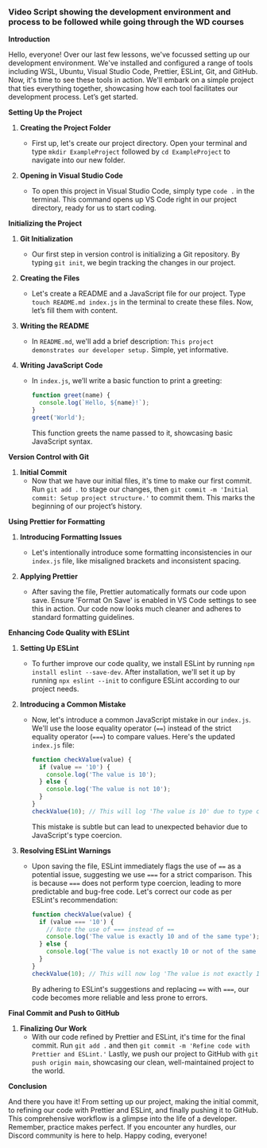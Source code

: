 ### Video Script showing the development environment and process to be followed while going through the WD courses

**Introduction**

Hello, everyone! Over our last few lessons, we've focussed setting up our development environment. We've installed and configured a range of tools including WSL, Ubuntu, Visual Studio Code, Prettier, ESLint, Git, and GitHub. Now, it's time to see these tools in action. We'll embark on a simple project that ties everything together, showcasing how each tool facilitates our development process. Let’s get started.

**Setting Up the Project**

1. **Creating the Project Folder**

   - First up, let's create our project directory. Open your terminal and type `mkdir ExampleProject` followed by `cd ExampleProject` to navigate into our new folder.

2. **Opening in Visual Studio Code**
   - To open this project in Visual Studio Code, simply type `code .` in the terminal. This command opens up VS Code right in our project directory, ready for us to start coding.

**Initializing the Project**

1. **Git Initialization**

   - Our first step in version control is initializing a Git repository. By typing `git init`, we begin tracking the changes in our project.

2. **Creating the Files**

   - Let's create a README and a JavaScript file for our project. Type `touch README.md index.js` in the terminal to create these files. Now, let’s fill them with content.

3. **Writing the README**

   - In `README.md`, we'll add a brief description: `This project demonstrates our developer setup.` Simple, yet informative.

4. **Writing JavaScript Code**
   - In `index.js`, we’ll write a basic function to print a greeting:
     ```javascript
     function greet(name) {
       console.log(`Hello, ${name}!`);
     }
     greet('World');
     ```
     This function greets the name passed to it, showcasing basic JavaScript syntax.

**Version Control with Git**

1. **Initial Commit**
   - Now that we have our initial files, it's time to make our first commit. Run `git add .` to stage our changes, then `git commit -m 'Initial commit: Setup project structure.'` to commit them. This marks the beginning of our project’s history.

**Using Prettier for Formatting**

1. **Introducing Formatting Issues**

   - Let's intentionally introduce some formatting inconsistencies in our `index.js` file, like misaligned brackets and inconsistent spacing.

2. **Applying Prettier**
   - After saving the file, Prettier automatically formats our code upon save. Ensure 'Format On Save' is enabled in VS Code settings to see this in action. Our code now looks much cleaner and adheres to standard formatting guidelines.

**Enhancing Code Quality with ESLint**

1. **Setting Up ESLint**

   - To further improve our code quality, we install ESLint by running `npm install eslint --save-dev`. After installation, we'll set it up by running `npx eslint --init` to configure ESLint according to our project needs.

2. **Introducing a Common Mistake**

   - Now, let's introduce a common JavaScript mistake in our `index.js`. We'll use the loose equality operator (`==`) instead of the strict equality operator (`===`) to compare values. Here's the updated `index.js` file:
     ```javascript
     function checkValue(value) {
       if (value == '10') {
         console.log('The value is 10');
       } else {
         console.log('The value is not 10');
       }
     }
     checkValue(10); // This will log 'The value is 10' due to type coercion.
     ```
     This mistake is subtle but can lead to unexpected behavior due to JavaScript's type coercion.

3. **Resolving ESLint Warnings**

   - Upon saving the file, ESLint immediately flags the use of `==` as a potential issue, suggesting we use `===` for a strict comparison. This is because `===` does not perform type coercion, leading to more predictable and bug-free code. Let's correct our code as per ESLint's recommendation:
     ```javascript
     function checkValue(value) {
       if (value === '10') {
         // Note the use of === instead of ==
         console.log('The value is exactly 10 and of the same type');
       } else {
         console.log('The value is not exactly 10 or not of the same type');
       }
     }
     checkValue(10); // This will now log 'The value is not exactly 10 or not of the same type'
     ```
     By adhering to ESLint's suggestions and replacing `==` with `===`, our code becomes more reliable and less prone to errors.

**Final Commit and Push to GitHub**

1. **Finalizing Our Work**
   - With our code refined by Prettier and ESLint, it's time for the final commit. Run `git add .` and then `git commit -m 'Refine code with Prettier and ESLint.'` Lastly, we push our project to GitHub with `git push origin main`, showcasing our clean, well-maintained project to the world.

**Conclusion**

And there you have it! From setting up our project, making the initial commit, to refining our code with Prettier and ESLint, and finally pushing it to GitHub. This comprehensive workflow is a glimpse into the life of a developer. Remember, practice makes perfect. If you encounter any hurdles, our Discord community is here to help. Happy coding, everyone!
